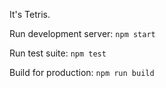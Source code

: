 It's Tetris.

Run development server: `npm start`

Run test suite: `npm test`

Build for production: `npm run build`
